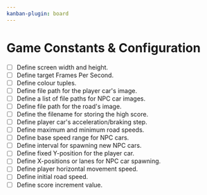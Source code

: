 ```yaml
---
kanban-plugin: board
---
```

# Game Constants & Configuration

- [ ] Define screen width and height.
- [ ] Define target Frames Per Second.
- [ ] Define colour tuples.
- [ ] Define file path for the player car's image.
- [ ] Define a list of file paths for NPC car images.
- [ ] Define file path for the road's image.
- [ ] Define the filename for storing the high score.
- [ ] Define player car's acceleration/braking step.
- [ ] Define maximum and minimum road speeds.
- [ ] Define base speed range for NPC cars.
- [ ] Define interval for spawning new NPC cars.
- [ ] Define fixed Y-position for the player car.
- [ ] Define X-positions or lanes for NPC car spawning.
- [ ] Define player horizontal movement speed.
- [ ] Define initial road speed.
- [ ] Define score increment value.